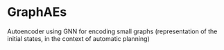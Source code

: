 # GraphAEs
Autoencoder using GNN for encoding small graphs (representation of the initial states, in the context of automatic planning)
